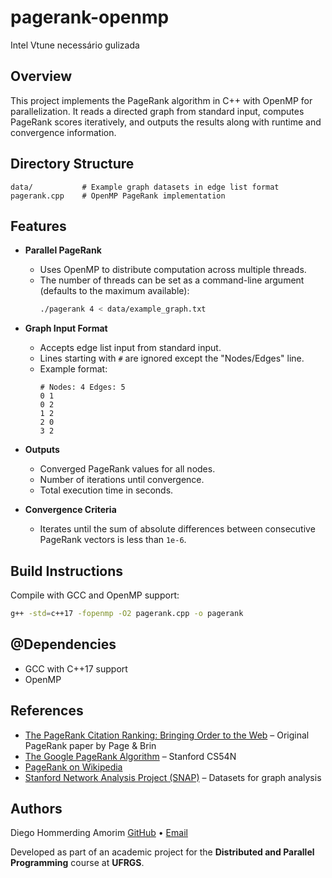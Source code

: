 # pagerank-openmp 
Intel Vtune necessário gulizada
## Overview

This project implements the PageRank algorithm in C++ with OpenMP for parallelization. It reads a directed graph from standard input, computes PageRank scores iteratively, and outputs the results along with runtime and convergence information.

## Directory Structure

```Folder
data/           # Example graph datasets in edge list format
pagerank.cpp    # OpenMP PageRank implementation
```

## Features
- **Parallel PageRank**
  - Uses OpenMP to distribute computation across multiple threads.
  - The number of threads can be set as a command-line argument (defaults to the maximum available):
    ```sh
    ./pagerank 4 < data/example_graph.txt
    ```

- **Graph Input Format**
  - Accepts edge list input from standard input.
  - Lines starting with `#` are ignored except the "Nodes/Edges" line.
  - Example format:
    ```
    # Nodes: 4 Edges: 5
    0 1
    0 2
    1 2
    2 0
    3 2
    ```

- **Outputs**
  - Converged PageRank values for all nodes.
  - Number of iterations until convergence.
  - Total execution time in seconds.

- **Convergence Criteria**
  - Iterates until the sum of absolute differences between consecutive PageRank vectors is less than `1e-6`.

## Build Instructions
Compile with GCC and OpenMP support:
```sh
g++ -std=c++17 -fopenmp -O2 pagerank.cpp -o pagerank
```

## @Dependencies

- GCC with C++17 support
- OpenMP

## References
- [The PageRank Citation Ranking: Bringing Order to the Web](http://ilpubs.stanford.edu:8090/422/1/1999-66.pdf) – Original PageRank paper by Page & Brin
- [The Google PageRank Algorithm](https://web.stanford.edu/class/cs54n/handouts/24-GooglePageRankAlgorithm.pdf) – Stanford CS54N
- [PageRank on Wikipedia](https://en.wikipedia.org/wiki/PageRank)
- [Stanford Network Analysis Project (SNAP)](https://snap.stanford.edu/data/) – Datasets for graph analysis

## Authors

Diego Hommerding Amorim [GitHub](https://github.com/diegohommer) • [Email](mailto:dieghommeramorim@gmail.com)

Developed as part of an academic project for the **Distributed and Parallel Programming** course at **UFRGS**.
